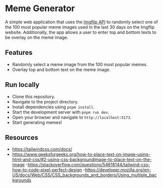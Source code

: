 # Meme Generator

A simple web application that uses the [Imgflip API](https://imgflip.com/api) to randomly select one of the 100 most popular meme images used in the last 30 days on the Imgflip website. Additionally, the app allows a user to enter top and bottom texts to be overlay on the meme image.

## Features

- Randomly select a meme image from the 100 most popular memes.
- Overlay top and bottom text on the meme image.

## Run locally

- Clone this repository.
- Navigate to the project directory.
- Install dependencies using `pnpm install`.
- Start the development server with `pnpm run dev`.
- Open your browser and navigate to `http://localhost:5173`.
- Start generating memes!


## Resources
- https://tailwindcss.com/docs/
- https://www.geeksforgeeks.org/how-to-place-text-on-image-using-html-and-css/#2-using-css-backgroundimage-to-place-text-on-the-image
-https://stackoverflow.com/questions/54618144/tailwind-css-how-to-code-pixel-perfect-design
-https://developer.mozilla.org/en-US/docs/Web/CSS/CSS_backgrounds_and_borders/Using_multiple_backgrounds